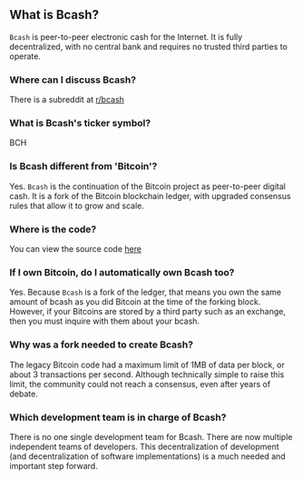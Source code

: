 ## What is Bcash?

`Bcash` is peer-to-peer electronic cash for the Internet. It is fully decentralized, with no central bank and requires no trusted third parties to operate.

### Where can I discuss Bcash?

There is a subreddit at [r/bcash](https://reddit.com/r/bcash)

### What is Bcash's ticker symbol?

BCH

### Is Bcash different from 'Bitcoin'?

Yes. `Bcash` is the continuation of the Bitcoin project as peer-to-peer digital cash. It is a fork of the Bitcoin blockchain ledger, with upgraded consensus rules that allow it to grow and scale.

### Where is the code?

You can view the source code [here](https://github.com/Bitcoin-ABC/bitcoin-abc)

### If I own Bitcoin, do I automatically own Bcash too? 

Yes. Because `Bcash` is a fork of the ledger, that means you own the same amount of bcash as you did Bitcoin at the time of the forking block. However, if your Bitcoins are stored by a third party such as an exchange, then you must inquire with them about your bcash.

### Why was a fork needed to create Bcash?

The legacy Bitcoin code had a maximum limit of 1MB of data per block, or about 3 transactions per second. Although technically simple to raise this limit, the community could not reach a consensus, even after years of debate.

### Which development team is in charge of Bcash? 

There is no one single development team for Bcash. There are now multiple independent teams of developers. This decentralization of development (and decentralization of software implementations) is a much needed and important step forward.
